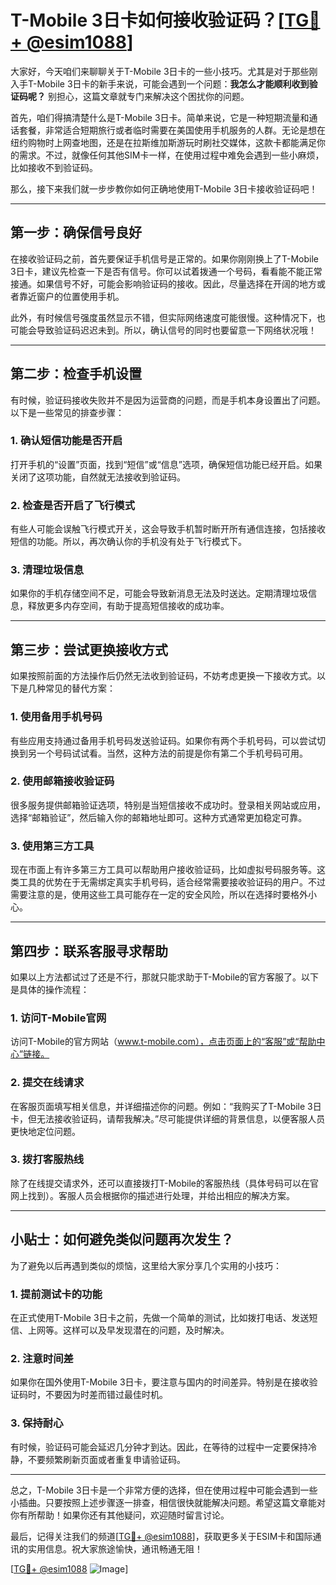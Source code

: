 # T-Mobile 3日卡如何接收验证码？[[TG💪+ @esim1088](https://t.me/s/esim1088)]

大家好，今天咱们来聊聊关于T-Mobile 3日卡的一些小技巧。尤其是对于那些刚入手T-Mobile 3日卡的新手来说，可能会遇到一个问题：**我怎么才能顺利收到验证码呢？** 别担心，这篇文章就专门来解决这个困扰你的问题。

首先，咱们得搞清楚什么是T-Mobile 3日卡。简单来说，它是一种短期流量和通话套餐，非常适合短期旅行或者临时需要在美国使用手机服务的人群。无论是想在纽约购物时上网查地图，还是在拉斯维加斯游玩时刷社交媒体，这款卡都能满足你的需求。不过，就像任何其他SIM卡一样，在使用过程中难免会遇到一些小麻烦，比如接收不到验证码。

那么，接下来我们就一步步教你如何正确地使用T-Mobile 3日卡接收验证码吧！

---

## **第一步：确保信号良好**

在接收验证码之前，首先要保证手机信号是正常的。如果你刚刚换上了T-Mobile 3日卡，建议先检查一下是否有信号。你可以试着拨通一个号码，看看能不能正常接通。如果信号不好，可能会影响验证码的接收。因此，尽量选择在开阔的地方或者靠近窗户的位置使用手机。

此外，有时候信号强度虽然显示不错，但实际网络速度可能很慢。这种情况下，也可能会导致验证码迟迟未到。所以，确认信号的同时也要留意一下网络状况哦！

---

## **第二步：检查手机设置**

有时候，验证码接收失败并不是因为运营商的问题，而是手机本身设置出了问题。以下是一些常见的排查步骤：

### 1. 确认短信功能是否开启
打开手机的“设置”页面，找到“短信”或“信息”选项，确保短信功能已经开启。如果关闭了这项功能，自然就无法接收到验证码。

### 2. 检查是否开启了飞行模式
有些人可能会误触飞行模式开关，这会导致手机暂时断开所有通信连接，包括接收短信的功能。所以，再次确认你的手机没有处于飞行模式下。

### 3. 清理垃圾信息
如果你的手机存储空间不足，可能会导致新消息无法及时送达。定期清理垃圾信息，释放更多内存空间，有助于提高短信接收的成功率。

---

## **第三步：尝试更换接收方式**

如果按照前面的方法操作后仍然无法收到验证码，不妨考虑更换一下接收方式。以下是几种常见的替代方案：

### 1. 使用备用手机号码
有些应用支持通过备用手机号码发送验证码。如果你有两个手机号码，可以尝试切换到另一个号码试试看。当然，这种方法的前提是你有第二个手机号码可用。

### 2. 使用邮箱接收验证码
很多服务提供邮箱验证选项，特别是当短信接收不成功时。登录相关网站或应用，选择“邮箱验证”，然后输入你的邮箱地址即可。这种方式通常更加稳定可靠。

### 3. 使用第三方工具
现在市面上有许多第三方工具可以帮助用户接收验证码，比如虚拟号码服务等。这类工具的优势在于无需绑定真实手机号码，适合经常需要接收验证码的用户。不过需要注意的是，使用这些工具可能存在一定的安全风险，所以在选择时要格外小心。

---

## **第四步：联系客服寻求帮助**

如果以上方法都试过了还是不行，那就只能求助于T-Mobile的官方客服了。以下是具体的操作流程：

### 1. 访问T-Mobile官网
访问T-Mobile的官方网站（www.t-mobile.com），点击页面上的“客服”或“帮助中心”链接。

### 2. 提交在线请求
在客服页面填写相关信息，并详细描述你的问题。例如：“我购买了T-Mobile 3日卡，但无法接收验证码，请帮我解决。”尽可能提供详细的背景信息，以便客服人员更快地定位问题。

### 3. 拨打客服热线
除了在线提交请求外，还可以直接拨打T-Mobile的客服热线（具体号码可以在官网上找到）。客服人员会根据你的描述进行处理，并给出相应的解决方案。

---

## **小贴士：如何避免类似问题再次发生？**

为了避免以后再遇到类似的烦恼，这里给大家分享几个实用的小技巧：

### 1. 提前测试卡的功能
在正式使用T-Mobile 3日卡之前，先做一个简单的测试，比如拨打电话、发送短信、上网等。这样可以及早发现潜在的问题，及时解决。

### 2. 注意时间差
如果你在国外使用T-Mobile 3日卡，要注意与国内的时间差异。特别是在接收验证码时，不要因为时差而错过最佳时机。

### 3. 保持耐心
有时候，验证码可能会延迟几分钟才到达。因此，在等待的过程中一定要保持冷静，不要频繁刷新页面或者重复申请验证码。

---

总之，T-Mobile 3日卡是一个非常方便的选择，但在使用过程中可能会遇到一些小插曲。只要按照上述步骤逐一排查，相信很快就能解决问题。希望这篇文章能对你有所帮助！如果你还有其他疑问，欢迎随时留言讨论。

最后，记得关注我们的频道[[TG💪+ @esim1088](https://t.me/s/esim1088)]，获取更多关于ESIM卡和国际通讯的实用信息。祝大家旅途愉快，通讯畅通无阻！

[[TG💪+ @esim1088](https://t.me/s/esim1088) ![Image](https://i.postimg.cc/4NQfJmqS/Snipaste-2025-05-13-00-14-12.png)]